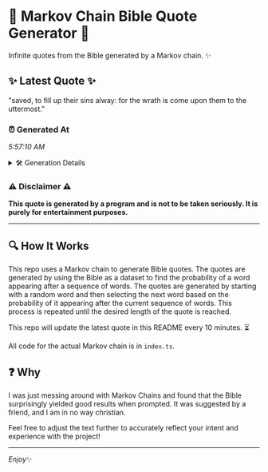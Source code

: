 # 📖 Markov Chain Bible Quote Generator 📖

Infinite quotes from the Bible generated by a Markov chain. ✨

## ✨ Latest Quote ✨
"saved, to fill up their sins alway: for the wrath is come upon them to the uttermost."

### ⏰ Generated At
*5:57:10 AM*

<details>
    <summary>🛠️ Generation Details</summary>
    <p>
        <strong>🌱 Seed:</strong> saved,<br>
        <strong>🔄 Iterations:</strong> 16<br>
        <strong>📜 Context History:</strong><br>[ saved, ]: to<br>[ saved,, to ]: fill<br>[ saved,, to, fill ]: up<br>[ saved,, to, fill, up ]: their<br>[ saved,, to, fill, up, their ]: sins<br>[ saved,, to, fill, up, their, sins ]: alway:<br>[ to, fill, up, their, sins, alway: ]: for<br>[ fill, up, their, sins, alway:, for ]: the<br>[ up, their, sins, alway:, for, the ]: wrath<br>[ their, sins, alway:, for, the, wrath ]: is<br>[ sins, alway:, for, the, wrath, is ]: come<br>[ alway:, for, the, wrath, is, come ]: upon<br>[ for, the, wrath, is, come, upon ]: them<br>[ the, wrath, is, come, upon, them ]: to<br>[ wrath, is, come, upon, them, to ]: the<br>[ is, come, upon, them, to, the ]: uttermost.<br>
    </p>
</details>

### ⚠️ Disclaimer ⚠️
**This quote is generated by a program and is not to be taken seriously. It is purely for entertainment purposes.**

---

## 🔍 How It Works

This repo uses a Markov chain to generate Bible quotes. The quotes are generated by using the Bible as a dataset to find the probability of a word appearing after a sequence of words. The quotes are generated by starting with a random word and then selecting the next word based on the probability of it appearing after the current sequence of words. This process is repeated until the desired length of the quote is reached.

This repo will update the latest quote in this README every 10 minutes. ⏳

All code for the actual Markov chain is in `index.ts`.

## ❓ Why

I was just messing around with Markov Chains and found that the Bible surprisingly yielded good results when prompted. 
It was suggested by a friend, and I am in no way christian.

Feel free to adjust the text further to accurately reflect your intent and experience with the project!

---

*Enjoy*✨
